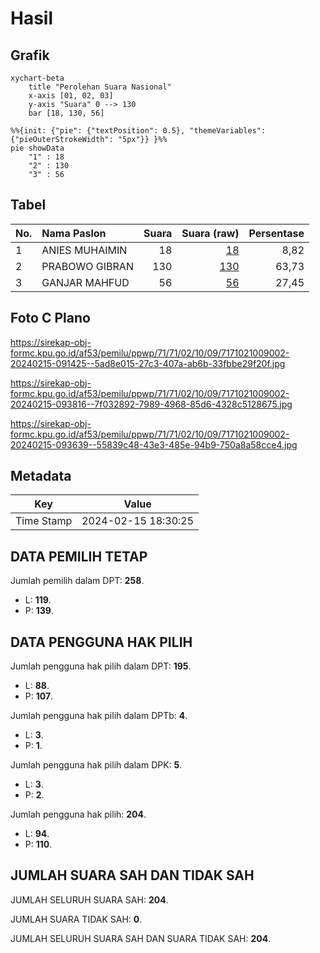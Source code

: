 # Hasil

## Grafik

```mermaid
xychart-beta
    title "Perolehan Suara Nasional"
    x-axis [01, 02, 03]
    y-axis "Suara" 0 --> 130
    bar [18, 130, 56]
```

```mermaid
%%{init: {"pie": {"textPosition": 0.5}, "themeVariables": {"pieOuterStrokeWidth": "5px"}} }%%
pie showData
    "1" : 18
    "2" : 130
    "3" : 56
```

## Tabel

| No. | Nama Paslon    | Suara | Suara (raw) | Persentase |
|:--- |:-------------- | -----:| -----------:| ----------:|
| 1   | ANIES MUHAIMIN | 18    | [18][p-1]   | 8,82       |
| 2   | PRABOWO GIBRAN | 130   | [130][p-2]  | 63,73      |
| 3   | GANJAR MAHFUD  | 56    | [56][p-3]   | 27,45      |


[p-1]: https://github.com/gigit-pemilu/pemilu-2024/blob/main/pilpres/hitung-suara/sub/71-sulawesi-utara/sub/71-kota-manado/sub/02-tuminiting/sub/1009-sumompo/sub/002-tps/sub/paslon-1.txt
[p-2]: https://github.com/gigit-pemilu/pemilu-2024/blob/main/pilpres/hitung-suara/sub/71-sulawesi-utara/sub/71-kota-manado/sub/02-tuminiting/sub/1009-sumompo/sub/002-tps/sub/paslon-2.txt
[p-3]: https://github.com/gigit-pemilu/pemilu-2024/blob/main/pilpres/hitung-suara/sub/71-sulawesi-utara/sub/71-kota-manado/sub/02-tuminiting/sub/1009-sumompo/sub/002-tps/sub/paslon-3.txt

## Foto C Plano

https://sirekap-obj-formc.kpu.go.id/af53/pemilu/ppwp/71/71/02/10/09/7171021009002-20240215-091425--5ad8e015-27c3-407a-ab6b-33fbbe29f20f.jpg

https://sirekap-obj-formc.kpu.go.id/af53/pemilu/ppwp/71/71/02/10/09/7171021009002-20240215-093816--7f032892-7989-4968-85d6-4328c5128675.jpg

https://sirekap-obj-formc.kpu.go.id/af53/pemilu/ppwp/71/71/02/10/09/7171021009002-20240215-093639--55839c48-43e3-485e-94b9-750a8a58cce4.jpg


## Metadata

| Key        | Value               |
| ---------- | ------------------- |
| Time Stamp | 2024-02-15 18:30:25 |


## DATA PEMILIH TETAP

Jumlah pemilih dalam DPT: **258**.
 * L: **119**.
 * P: **139**.

## DATA PENGGUNA HAK PILIH

Jumlah pengguna hak pilih dalam DPT: **195**.
 * L: **88**.
 * P: **107**.

Jumlah pengguna hak pilih dalam DPTb: **4**.
 * L: **3**.
 * P: **1**.

Jumlah pengguna hak pilih dalam DPK: **5**.
 * L: **3**.
 * P: **2**.

Jumlah pengguna hak pilih: **204**.
 * L: **94**.
 * P: **110**.

## JUMLAH SUARA SAH DAN TIDAK SAH

JUMLAH SELURUH SUARA SAH: **204**.

JUMLAH SUARA TIDAK SAH: **0**.

JUMLAH SELURUH SUARA SAH DAN SUARA TIDAK SAH: **204**.


